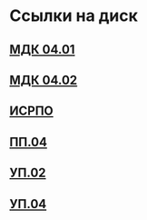 # Ссылки на диск 

## [МДК 04.01](https://disk.yandex.ru/d/7W89V9qvUtC-Zg)
## [МДК 04.02](https://disk.yandex.ru/d/cMRkyapiE41zIQ)
## [ИСРПО](https://disk.yandex.ru/d/U61wGpMyIyHHiA)
## [ПП.04](https://disk.yandex.ru/d/aar7uOnY7iLFrw)
## [УП.02](https://disk.yandex.ru/d/vAiN12cfXO_glA)
## [УП.04](https://disk.yandex.ru/d/6KnRoOAed4LWTA)
